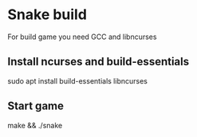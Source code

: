 # Snake build
For build game you need GCC and libncurses

## Install ncurses and build-essentials

sudo apt install build-essentials libncurses

## Start game

make && ./snake 
